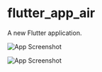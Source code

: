 # flutter_app_air

A new Flutter application.


![App Screenshot](https://user-images.githubusercontent.com/41218074/173204947-5941d956-b72f-4ffe-b1da-d8000dfda7ad.jpg)

![App Screenshot](https://user-images.githubusercontent.com/41218074/173204996-752deac0-4231-4a5c-8600-0cc85112a5bb.jpg)



